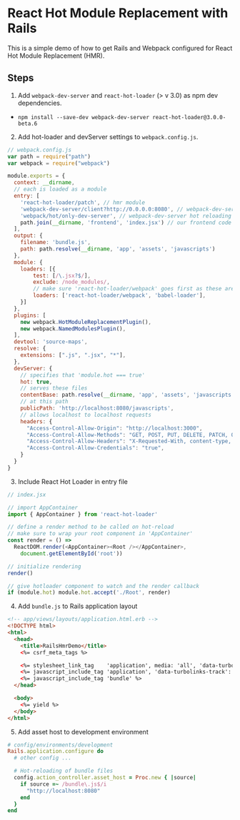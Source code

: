 # React Hot Module Replacement with Rails

This is a simple demo of how to get Rails and Webpack configured for React Hot Module Replacement (HMR).

## Steps

1. Add `webpack-dev-server` and `react-hot-loader` (> v 3.0) as npm dev dependencies.
  - `npm install --save-dev webpack-dev-server react-hot-loader@3.0.0-beta.6`
2. Add hot-loader and devServer settings to `webpack.config.js`.
  ```js
  // webpack.config.js
  var path = require("path")
  var webpack = require("webpack")

  module.exports = {
    context: __dirname,
    // each is loaded as a module
    entry: [
      'react-hot-loader/patch', // hmr module
      'webpack-dev-server/client?http://0.0.0.0:8080', // webpack-dev-server module
      'webpack/hot/only-dev-server', // webpack-dev-server hot reloading module
      path.join(__dirname, 'frontend', 'index.jsx') // our frontend code module
    ],
    output: {
      filename: 'bundle.js',
      path: path.resolve(__dirname, 'app', 'assets', 'javascripts')
    },
    module: {
      loaders: [{
          test: [/\.jsx?$/],
          exclude: /node_modules/,
          // make sure 'react-hot-loader/webpack' goes first as these are loaded in order
          loaders: ['react-hot-loader/webpack', 'babel-loader'],
      }]
    },
    plugins: [
      new webpack.HotModuleReplacementPlugin(),
      new webpack.NamedModulesPlugin(),
    ],
    devtool: 'source-maps',
    resolve: {
      extensions: [".js", ".jsx", "*"],
    },
    devServer: {
      // specifies that 'module.hot === true'
      hot: true,
      // serves these files
      contentBase: path.resolve(__dirname, 'app', 'assets', 'javascripts'),
      // at this path
      publicPath: 'http://localhost:8080/javascripts',
      // allows localhost to localhost requests
      headers: {
        "Access-Control-Allow-Origin": "http://localhost:3000",
        "Access-Control-Allow-Methods": "GET, POST, PUT, DELETE, PATCH, OPTIONS",
        "Access-Control-Allow-Headers": "X-Requested-With, content-type, Authorization",
        "Access-Control-Allow-Credentials": "true",
      }
    }
  }
  ```
3. Include React Hot Loader in entry file
  ```js
  // index.jsx

  // import AppContainer
  import { AppContainer } from 'react-hot-loader'

  // define a render method to be called on hot-reload
  // make sure to wrap your root component in 'AppContainer'
  const render = () =>
    ReactDOM.render(<AppContainer><Root /></AppContainer>,
      document.getElementById('root'))

  // initialize rendering
  render()

  // give hotloader component to watch and the render callback
  if (module.hot) module.hot.accept('./Root', render)
  ```
4. Add `bundle.js` to Rails application layout
  ```html
  <!-- app/views/layouts/application.html.erb -->
  <!DOCTYPE html>
  <html>
    <head>
      <title>RailsHmrDemo</title>
      <%= csrf_meta_tags %>

      <%= stylesheet_link_tag    'application', media: 'all', 'data-turbolinks-track': 'reload' %>
      <%= javascript_include_tag 'application', 'data-turbolinks-track': 'reload' %>
      <%= javascript_include_tag 'bundle' %>
    </head>

    <body>
      <%= yield %>
    </body>
  </html>
  ```
5. Add asset host to development environment
  ```ruby
  # config/environments/development
  Rails.application.configure do
    # other config ...

    # Hot-reloading of bundle files
    config.action_controller.asset_host = Proc.new { |source|
      if source =~ /bundle\.js$/i
        "http://localhost:8080"
      end
    }
  end
  ```
